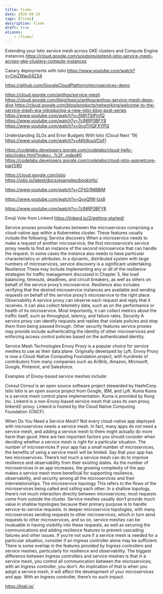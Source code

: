 ```yaml
---
title: fixme
date: 2020-08-10
tags: [fixme]
description: fixme
draft: true
aliases:
    - /fixme/
---
```

Extending your Istio service mesh across GKE clusters and Compute Engine instances
https://cloud.google.com/solutions/extend-istio-service-mesh-across-gke-clusters-compute-instances

Canary deployments with Istio
https://www.youtube.com/watch?v=CmZWau04ZS4

https://github.com/GoogleCloudPlatform/microservices-demo

https://cloud.google.com/anthos/service-mesh
https://cloud.google.com/blog/topics/anthos/anthos-service-mesh-deep-dive
https://cloud.google.com/blog/products/networking/welcome-to-the-service-mesh-era-introducing-a-new-istio-blog-post-series
https://www.youtube.com/watch?v=SMhTI0Pjn1Q
https://www.youtube.com/watch?v=7cINRP0BFY8
https://www.youtube.com/watch?v=0cgTHQFXYPQ

Understanding SLOs and Error Budgets With Istio (Cloud Next '19)
https://www.youtube.com/watch?v=AKh8uuVCpFI

https://codelabs.developers.google.com/codelabs/cloud-hello-istio/index.html?index=..%2F..index#0
https://codelabs.developers.google.com/codelabs/cloud-istio-aspnetcore-part1/#0

https://cloud.google.com/istio
https://istio.io/latest/docs/examples/bookinfo/

https://www.youtube.com/watch?v=CFtGi1M8BIM

https://www.youtube.com/watch?v=QyxQfW-Izs8

https://www.youtube.com/watch?v=7cINRP0BFY8

Emoji Vote from Linkerd
https://linkerd.io/2/getting-started/

Service proxies provide features between the microservices comprising a cloud-native app within a Kubernetes cluster. These features usually include the following:
Service discovery
When a microservice needs to make a request of another microservice, the first microservice’s service proxy needs to find an instance of the second microservice that can handle the request. In some cases the instance also needs to have particular characteristics or attributes. In a dynamic, distributed system with large numbers of microservices, service discovery is a significant undertaking.
Resilience
These may include implementing any or all of the resilience strategies for traffic management discussed in Chapter 3, like load balancing, timeouts, deadlines, and circuit breakers, as well as others on behalf of the service proxy’s microservice. Resilience also includes verifying that the desired microservice instances are available and sending requests on behalf of the service proxy’s microservice to the right place.
Observability
A service proxy can observe each request and reply that it receives. It can also collect telemetry data, such as on the performance or health of its microservice. Most importantly, it can collect metrics about the traffic itself, such as throughput, latency, and failure rates.
Security
A service proxy can identify requests and replies that violate policies and stop them from being passed through. Other security features service proxies may provide include authenticating the identity of other microservices and enforcing access control policies based on the authenticated identity.

Service Mesh Technologies
Envoy Proxy is a popular choice for service meshes to use as their data plane. Originally developed by Lyft, Envoy Proxy is now a Cloud-Native Computing Foundation project, with hundreds of contributors from many companies such as AirBnb, Amazon, Microsoft, Google, Pinterest, and Salesforce.

Examples of Envoy-based service meshes include:

Consul
Consul is an open source software project stewarded by HashiCorp.
Istio
Istio is an open source project from Google, IBM, and Lyft.
Kuma
Kuma is a service mesh control plane implementation. Kuma is provided by Kong Inc.
Linkerd is a non-Envoy-based service mesh that uses its own proxy, linkerd2-proxy. Linkerd is hosted by the Cloud Native Computing Foundation (CNCF).

When Do You Need a Service Mesh?
Not every cloud-native app deployed with microservices needs a service mesh. In fact, many apps do not need a service mesh, and adding a service mesh to them might actually do more harm than good. Here are two important factors you should consider when deciding whether a service mesh is right for a particular situation.
The number of microservices
If your app has a small number of microservices, the benefits of using a service mesh will be limited. Say that your app has two microservices. There’s not much a service mesh can do to improve resilience and observability from their existing states.
As the number of microservices in an app increases, the growing complexity of the app makes a service mesh more beneficial for supporting resilience, observability, and security among all the microservices and their interrelationships.
The microservice topology
This refers to the flows of the microservices being called and calling each other. In a shallow topology, there’s not much interaction directly between microservices; most requests come from outside the cluster. Service meshes usually don’t provide much value in shallow topologies because their primary purpose is to handle service-to-service requests.
In deeper microservice topologies, with many microservices sending requests to other microservices, which in turn send requests to other microservices, and so on, service meshes can be invaluable in having visibility into these requests, as well as securing the communications and adding resilience features to prevent cascading failures and other issues.
If you’re not sure if a service mesh is needed for a particular situation, consider if an Ingress controller alone may be sufficient. There is some overlap in the features provided by Ingress controllers and service meshes, particularly for resilience and observability.
The biggest difference between Ingress controllers and service meshes is that in a service mesh, you control all communication between the microservices; with an Ingress controller, you don’t. An implication of that is when you adopt a service mesh, it will affect the development of your microservices and app. With an Ingress controller, there’s no such impact.

https://kiali.io/